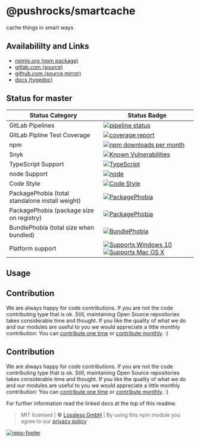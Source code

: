 # @pushrocks/smartcache
cache things in smart ways

## Availabililty and Links
* [npmjs.org (npm package)](https://www.npmjs.com/package/@pushrocks/smartcache)
* [gitlab.com (source)](https://gitlab.com/pushrocks/smartcache)
* [github.com (source mirror)](https://github.com/pushrocks/smartcache)
* [docs (typedoc)](https://pushrocks.gitlab.io/smartcache/)

## Status for master

Status Category | Status Badge
-- | --
GitLab Pipelines | [![pipeline status](https://gitlab.com/pushrocks/smartcache/badges/master/pipeline.svg)](https://lossless.cloud)
GitLab Pipline Test Coverage | [![coverage report](https://gitlab.com/pushrocks/smartcache/badges/master/coverage.svg)](https://lossless.cloud)
npm | [![npm downloads per month](https://badgen.net/npm/dy/@pushrocks/smartcache)](https://lossless.cloud)
Snyk | [![Known Vulnerabilities](https://badgen.net/snyk/pushrocks/smartcache)](https://lossless.cloud)
TypeScript Support | [![TypeScript](https://badgen.net/badge/TypeScript/>=%203.x/blue?icon=typescript)](https://lossless.cloud)
node Support | [![node](https://img.shields.io/badge/node->=%2010.x.x-blue.svg)](https://nodejs.org/dist/latest-v10.x/docs/api/)
Code Style | [![Code Style](https://badgen.net/badge/style/prettier/purple)](https://lossless.cloud)
PackagePhobia (total standalone install weight) | [![PackagePhobia](https://badgen.net/packagephobia/install/@pushrocks/smartcache)](https://lossless.cloud)
PackagePhobia (package size on registry) | [![PackagePhobia](https://badgen.net/packagephobia/publish/@pushrocks/smartcache)](https://lossless.cloud)
BundlePhobia (total size when bundled) | [![BundlePhobia](https://badgen.net/bundlephobia/minzip/@pushrocks/smartcache)](https://lossless.cloud)
Platform support | [![Supports Windows 10](https://badgen.net/badge/supports%20Windows%2010/yes/green?icon=windows)](https://lossless.cloud) [![Supports Mac OS X](https://badgen.net/badge/supports%20Mac%20OS%20X/yes/green?icon=apple)](https://lossless.cloud)

## Usage

## Contribution

We are always happy for code contributions. If you are not the code contributing type that is ok. Still, maintaining Open Source repositories takes considerable time and thought. If you like the quality of what we do and our modules are useful to you we would appreciate a little monthly contribution: You can [contribute one time](https://lossless.link/contribute-onetime) or [contribute monthly](https://lossless.link/contribute). :)


## Contribution

We are always happy for code contributions. If you are not the code contributing type that is ok. Still, maintaining Open Source repositories takes considerable time and thought. If you like the quality of what we do and our modules are useful to you we would appreciate a little monthly contribution: You can [contribute one time](https://lossless.link/contribute-onetime) or [contribute monthly](https://lossless.link/contribute). :)

For further information read the linked docs at the top of this readme.

> MIT licensed | **&copy;** [Lossless GmbH](https://lossless.gmbh)
| By using this npm module you agree to our [privacy policy](https://lossless.gmbH/privacy)

[![repo-footer](https://lossless.gitlab.io/publicrelations/repofooter.svg)](https://maintainedby.lossless.com)
